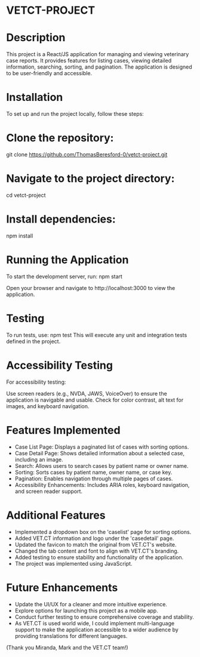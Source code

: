# VETCT-PROJECT
# Description

This project is a React/JS application for managing and viewing veterinary case reports. It provides features for listing cases, viewing detailed information, searching, sorting, and pagination. The application is designed to be user-friendly and accessible.

# Installation
To set up and run the project locally, follow these steps:

# Clone the repository:
git clone https://github.com/ThomasBeresford-0/vetct-project.git

# Navigate to the project directory:
cd vetct-project

# Install dependencies:
npm install

# Running the Application
To start the development server, run:
npm start

Open your browser and navigate to http://localhost:3000 to view the application.

# Testing
To run tests, use:
npm test
This will execute any unit and integration tests defined in the project.

# Accessibility Testing
For accessibility testing:

Use screen readers (e.g., NVDA, JAWS, VoiceOver) to ensure the application is navigable and usable.
Check for color contrast, alt text for images, and keyboard navigation.

# Features Implemented
- Case List Page: Displays a paginated list of cases with sorting options.
- Case Detail Page: Shows detailed information about a selected case, including an image.
- Search: Allows users to search cases by patient name or owner name.
- Sorting: Sorts cases by patient name, owner name, or case key.
- Pagination: Enables navigation through multiple pages of cases.
- Accessibility Enhancements: Includes ARIA roles, keyboard navigation, and screen reader support.

# Additional Features
- Implemented a dropdown box on the 'caselist' page for sorting options.
- Added VET.CT information and logo under the 'casedetail' page.
- Updated the favicon to match the original from VET.CT's website.
- Changed the tab content and font to align with VET.CT's branding.
- Added testing to ensure stability and functionality of the application.
- The project was implemented using JavaScript.

# Future Enhancements
- Update the UI/UX for a cleaner and more intuitive experience.
- Explore options for launching this project as a mobile app.
- Conduct further testing to ensure comprehensive coverage and stability.
- As VET.CT is used world wide, I could implement  multi-language support to make the application accessible to a wider audience by providing translations for different languages.

(Thank you Miranda, Mark and the VET.CT team!) 
